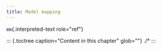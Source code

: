 ```yaml
---
title: Model mapping
---
```


`mm`{.interpreted-text role="ref"}

::: {.toctree caption="Content in this chapter" glob=""}
./\*
:::
